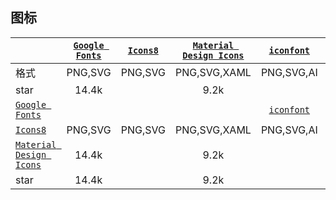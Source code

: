 ## 图标
|  | [`Google Fonts`](https://material.io/icons/) | [`Icons8`](http://icons8.com/material-icons/) | [`Material Design Icons`](https://materialdesignicons.com) | [`iconfont`](https://www.iconfont.cn/) | [`Ant Design`](https://ant.design/components/icon/) | [`Icomoon`](https://icomoon.io/) | [`ionicons`](https://ionic.io/ionicons) |
|---|:---:|:---:|:---:|:---:|:---:|:---:|:---:|
| 格式 | PNG,SVG | PNG,SVG | PNG,SVG,XAML | PNG,SVG,AI | SVG | EOT,SVG,WOFF,TTF | SVG |
| star | 14.4k |  | 9.2k |  |  |  | 15.5k |
| [`Google Fonts`](https://material.io/icons/) |  |  |  | [`iconfont`](https://www.iconfont.cn/) | [`Ant Design`](https://ant.design/components/icon/) | [`Icomoon`](https://icomoon.io/) | [`ionicons`](https://ionic.io/ionicons) |
| [`Icons8`](http://icons8.com/material-icons/) | PNG,SVG | PNG,SVG | PNG,SVG,XAML | PNG,SVG,AI | SVG | EOT,SVG,WOFF,TTF | SVG |
| [`Material Design Icons`](https://materialdesignicons.com) | 14.4k |  | 9.2k |  |  |  | 15.5k |
| star | 14.4k |  | 9.2k |  |  |  | 15.5k |